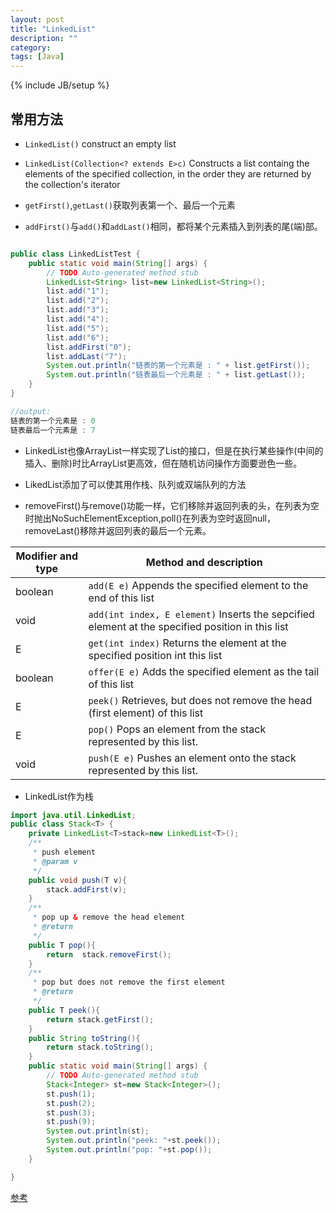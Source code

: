 ```yaml
---
layout: post
title: "LinkedList"
description: ""
category: 
tags: [Java]
---
```

{% include JB/setup %}


## 常用方法

* `LinkedList()` construct an empty list
* `LinkedList(Collection<? extends E>c)` Constructs a list containg the elements of the specified collection, in the order they are returned by the collection's iterator

* `getFirst()`,`getLast()`获取列表第一个、最后一个元素
* `addFirst()`与`add()`和`addLast()`相同，都将某个元素插入到列表的尾(端)部。

```java 

public class LinkedListTest {
	public static void main(String[] args) {
		// TODO Auto-generated method stub
		LinkedList<String> list=new LinkedList<String>();
		list.add("1");  
		list.add("2");  
		list.add("3");  
		list.add("4");  
		list.add("5");  
		list.add("6");
	  	list.addFirst("0");
	  	list.addLast("7");
	    System.out.println("链表的第一个元素是 : " + list.getFirst());  
	    System.out.println("链表最后一个元素是 : " + list.getLast()); 
	}
}

//output: 
链表的第一个元素是 : 0
链表最后一个元素是 : 7
```

* LinkedList也像ArrayList一样实现了List的接口，但是在执行某些操作(中间的插入、删除)时比ArrayList更高效，但在随机访问操作方面要逊色一些。

* LikedList添加了可以使其用作栈、队列或双端队列的方法

* removeFirst()与remove()功能一样，它们移除并返回列表的头，在列表为空时抛出NoSuchElementException,poll()在列表为空时返回null，removeLast()移除并返回列表的最后一个元素。

| Modifier and type | Method and description | 
| ----------------- | ---------------------- |
|boolean		    | `add(E e)` Appends the specified element to the end of this list|
|void 			    | `add(int index, E element)` Inserts the sepcified element at the specified position in this list|
|E                  | `get(int index)` Returns the element at the specified position int this list|
|boolean            | `offer(E e)` Adds the specified element as the tail of this list|
|E                  | `peek()` Retrieves, but does not remove the head (first element) of this list| 
|E                  | `pop()` Pops an element from the stack represented by this list.|
|void               | `push(E e)` Pushes an element onto the stack represented by this list.

* LinkedList作为栈

```java
import java.util.LinkedList;
public class Stack<T> {
	private LinkedList<T>stack=new LinkedList<T>();
	/**
	 * push element
	 * @param v
	 */
	public void push(T v){
		stack.addFirst(v);
	}
	/**
	 * pop up & remove the head element
	 * @return
	 */
	public T pop(){
		return  stack.removeFirst();
	}
	/**
	 * pop but does not remove the first element
	 * @return
	 */
	public T peek(){
		return stack.getFirst();
	}
	public String toString(){
		return stack.toString();
	}
	public static void main(String[] args) {
		// TODO Auto-generated method stub
		Stack<Integer> st=new Stack<Integer>();
		st.push(1);
		st.push(2);
		st.push(3);
		st.push(9);
		System.out.println(st);
		System.out.println("peek: "+st.peek());
		System.out.println("pop: "+st.pop());
	}

}

```

 [参考](https://docs.oracle.com/javase/7/docs/api/java/util/LinkedList.html)